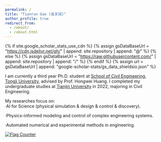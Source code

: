 ```yaml
---
permalink: /
title: "Tianrun Gao (高天润)"
author_profile: true
redirect_from: 
  - /about/
  - /about.html
---
```


{% if site.google_scholar_stats_use_cdn %}
{% assign gsDataBaseUrl = "https://cdn.jsdelivr.net/gh/" | append: site.repository | append: "@" %}
{% else %}
{% assign gsDataBaseUrl = "https://raw.githubusercontent.com/" | append: site.repository | append: "/" %}
{% endif %}
{% assign url = gsDataBaseUrl | append: "google-scholar-stats/gs_data_shieldsio.json" %}

<span class='anchor' id='about-me'></span>

I am currently a third year Ph.D. student at [School of Civil Engineering, Tongji University](https://civileng.tongji.edu.cn/main.htm), advised by Prof. Hongwei Huang. I completed my undergraduate studies at [Tianjin University](https://www.tju.edu.cn/index.htm) in 2022, majoring in Civil Engineering. 

My researches focus on:                                                                                                                              
·AI for Science (physical simulation & design & control & discovery).

·Physics-informed modeling and control of complex engineering systems.

·Automated numerical and experimental methods in engineering.


<a href="https://info.flagcounter.com/1Me8"><img src="https://s05.flagcounter.com/count2/1Me8/bg_B8EEFF/txt_0E1A6B/border_000000/columns_2/maxflags_8/viewers_0/labels_0/pageviews_0/flags_0/percent_0/" alt="Flag Counter" border="0"></a>


